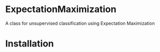# ExpectationMaximization
A class for unsupervised classification using Expectation Maximization

# Installation
